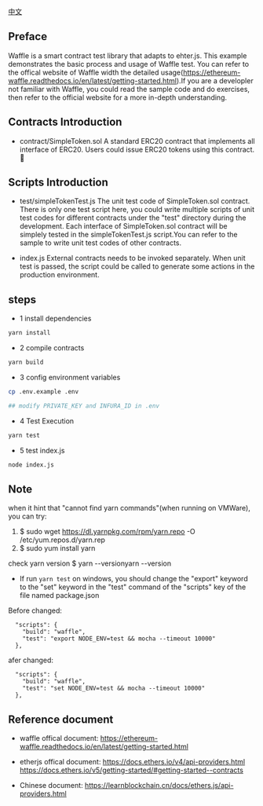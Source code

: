 [中文](https://github.com/Dapp-Learning-DAO/Dapp-Learning/main/basic/06-ethersjs-waffle/README-CN.md)

## Preface

Waffle is a smart contract test library that adapts to ehter.js. This example demonstrates the basic process and usage of Waffle test.
You can refer to the offical website of Waffle width the detailed usage(https://ethereum-waffle.readthedocs.io/en/latest/getting-started.html).If you are a developler not familiar with Waffle, you could read the sample code and do exercises, then refer to the official website for a more in-depth understanding.

## Contracts Introduction

- contract/SimpleToken.sol
  A standard ERC20 contract that implements all interface of ERC20. Users could issue ERC20 tokens using this contract.
  

## Scripts Introduction

- test/simpleTokenTest.js
  The unit test code of SimpleToken.sol contract. There is only one test script here, you could write multiple scripts of unit test codes for different contracts under the "test" directory during the development.
  Each interface of SimpleToken.sol contract will be simplely tested in the simpleTokenTest.js script.You can refer to the sample to write unit test codes of other contracts.

- index.js
  External contracts needs to be invoked separately. When unit test is passed, the script could be called to generate some actions in the production environment.

## steps

- 1 install dependencies

```bash
yarn install
```

- 2 compile contracts

```bash
yarn build
```

- 3 config environment variables

```bash
cp .env.example .env

## modify PRIVATE_KEY and INFURA_ID in .env
```

- 4 Test Execution

```bash
yarn test
```

- 5 test index.js

```bash
node index.js
```

## Note

when it hint that "cannot find yarn commands"(when running on VMWare), you can try:

1. $ sudo wget https://dl.yarnpkg.com/rpm/yarn.repo -O /etc/yum.repos.d/yarn.rep
2. $ sudo yum install yarn

check yarn version
$ yarn --versionyarn --version

- If run `yarn test` on windows, you should change the "export" keyword to the "set" keyword in the "test" command of the "scripts" key of the file named package.json

Before changed:

```
  "scripts": {
    "build": "waffle",
    "test": "export NODE_ENV=test && mocha --timeout 10000"
  },
```

afer changed:

```
  "scripts": {
    "build": "waffle",
    "test": "set NODE_ENV=test && mocha --timeout 10000"
  },
```

## Reference document


- waffle offical document: <https://ethereum-waffle.readthedocs.io/en/latest/getting-started.html>

- etherjs offical document: <https://docs.ethers.io/v4/api-providers.html>  
  <https://docs.ethers.io/v5/getting-started/#getting-started--contracts>

- Chinese document: <https://learnblockchain.cn/docs/ethers.js/api-providers.html>

